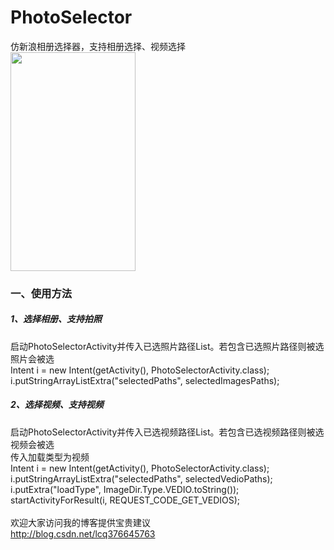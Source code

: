 # PhotoSelector
仿新浪相册选择器，支持相册选择、视频选择</br>
<img src='https://github.com/lichangqiang/PhotoSelector/blob/master/img_photo_slector.gif' height="350" width="200"/>
<h3>一、使用方法</h3>
<h5>1、选择相册、支持拍照</h5>
启动PhotoSelectorActivity并传入已选照片路径List。若包含已选照片路径则被选照片会被选</br>
Intent i = new Intent(getActivity(), PhotoSelectorActivity.class);</br>
i.putStringArrayListExtra("selectedPaths", selectedImagesPaths);</br>
<h5>2、选择视频、支持视频</h5>
启动PhotoSelectorActivity并传入已选视频路径List。若包含已选视频路径则被选视频会被选</br>
传入加载类型为视频</br>
Intent i = new Intent(getActivity(), PhotoSelectorActivity.class);</br>
		i.putStringArrayListExtra("selectedPaths", selectedVedioPaths);</br>
		i.putExtra("loadType", ImageDir.Type.VEDIO.toString());</br>
		startActivityForResult(i, REQUEST_CODE_GET_VEDIOS);</br>
</br>欢迎大家访问我的博客提供宝贵建议</br>
<a href='http://blog.csdn.net/lcq376645763'>http://blog.csdn.net/lcq376645763</a></br>
